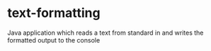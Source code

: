 # text-formatting
Java application which reads a text from standard in and writes the formatted output to the console

